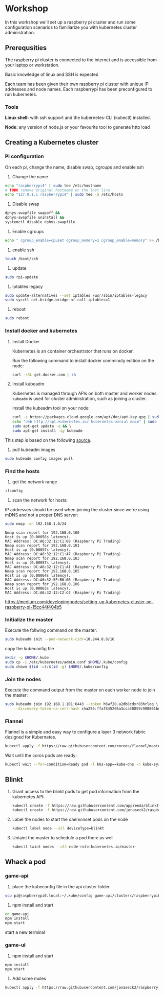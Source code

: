 # Workshop

In this workshop we'll set up a raspberry pi cluster and run some configuration scenarios to familiarize you with kubernetes cluster administration.

## Prerequsities

The raspberry pi cluster is connected to the internet and is accessible from your laptop or workstation.

Basic knowledge of linux and SSH is expected

Each team has been given their own raspberry pi cluster with unique IP addresses and node names. Each raspberrypi has been preconfigured to run kubernetes.

### Tools

**Linux shell:** with ssh support and the kubernetes-CLI (kubectl) installed.

**Node:** any version of node.js or your favourite tool to generate http load

## Creating a Kubernetes cluster

### Pi configuration

On each pi, change the name, disable swap, cgroups and enable ssh

1. Change the name

```sh
echo "raspberrypi4" | sudo tee /etc/hostname
# TODO remove original hostname on the last line
echo "127.0.1.1	raspberrypi4" | sudo tee -a /etc/hosts
```

1. Disable swap

```sh
dphys-swapfile swapoff &&
dphys-swapfile uninstall &&
systemctl disable dphys-swapfile
```

1. Enable cgroups

```sh
echo " cgroup_enable=cpuset cgroup_memory=1 cgroup_enable=memory" >> /boot/cmdline.txt
```

1. enable ssh

```sh
touch /boot/ssh
```

1. update

```sh
sudo rpi-update
```

1. iptables legacy

```sh
sudo update-alternatives --set iptables /usr/sbin/iptables-legacy
sudo sysctl net.bridge.bridge-nf-call-iptables=1
```

1. reboot

```sh
sudo reboot
```

### Install docker and kubernetes

1. Install Docker

    Kubernetes is an container orchestrator that runs on docker.

    Run the following command to install docker comminuty edition on the node:

    ```sh
    curl -sSL get.docker.com | sh
    ```

1. Install kubeadm

    Kubernetes is managed through APIs on both master and worker nodes. `kubeadm` is used for cluster administration, such as joining a cluster.

    Install the kubeadm tool on your node:

    ```sh
    curl -s https://packages.cloud.google.com/apt/doc/apt-key.gpg | sudo apt-key add - && \
    echo "deb http://apt.kubernetes.io/ kubernetes-xenial main" | sudo tee /etc/apt/sources.list.d/kubernetes.list && \
    sudo apt-get update -q && \
    sudo apt-get install -qy kubeadm
    ```

This step is based on the following [source](https://gist.github.com/alexellis/fdbc90de7691a1b9edb545c17da2d975).

1. pull kubeadm images

```sh
sudo kubeadm config images pull
```

### Find the hosts

1. get the network range

```sh
ifconfig
```

1. scan the network for hosts:

IP addresses should be used when joining the cluster since we're using mDNS and not a proper DNS server:

```sh
sudo nmap -sn 192.168.1.0/24
```

```output
Nmap scan report for 192.168.0.100
Host is up (0.00058s latency).
MAC Address: DC:A6:32:12:C1:68 (Raspberry Pi Trading)
Nmap scan report for 192.168.0.101
Host is up (0.00057s latency).
MAC Address: DC:A6:32:12:C1:A7 (Raspberry Pi Trading)
Nmap scan report for 192.168.0.103
Host is up (0.00057s latency).
MAC Address: DC:A6:32:12:C1:A1 (Raspberry Pi Trading)
Nmap scan report for 192.168.0.105
Host is up (0.00064s latency).
MAC Address: DC:A6:32:5F:B6:06 (Raspberry Pi Trading)
Nmap scan report for 192.168.0.106
Host is up (0.00063s latency).
MAC Address: DC:A6:32:12:C2:C4 (Raspberry Pi Trading)
```

<https://medium.com/developingnodes/setting-up-kubernetes-cluster-on-raspberry-pi-15cc44f404b5>

### Initialize the master

Execute the follwing command on the master:

```sh
sudo kubeadm init --pod-network-cidr=10.244.0.0/16
```

copy the kubeconfig file

```sh
mkdir -p $HOME/.kube
sudo cp -i /etc/kubernetes/admin.conf $HOME/.kube/config
sudo chown $(id -u):$(id -g) $HOME/.kube/config
```

### Join the nodes

Execute the command output from the master on each worker node to join the master:

```sh
sudo kubeadm join 192.168.1.101:6443 --token h6wf20.u2db8cdxr83hrloq \
    --discovery-token-ca-cert-hash sha256:ffaf845205a3cca38859c900861bd01e28353ec93009cd35cb405e717e1b3c6b
```

### Flannel

Flannel is a simple and easy way to configure a layer 3 network fabric designed for Kubernetes.

```sh
kubectl apply -f https://raw.githubusercontent.com/coreos/flannel/master/Documentation/kube-flannel.yml
```

Wait until the coros pods are ready:

```sh
kubectl wait --for=condition=Ready pod -l k8s-app==kube-dns -n kube-system
```

## Blinkt

1. Grant access to the blinkt pods to get pod information from the kubernetes API:

    ```sh
    kubectl create -f https://raw.githubusercontent.com/apprenda/blinkt-k8s-controller/master/kubernetes/blinkt-k8s-controller-rbac.yaml
    kubectl create -f https://raw.githubusercontent.com/jonaseck2/raspberry-cluster/master/blinkt-k8s-controller-ds.yaml
    ```

1. Label the nodes to start the daemonset pods on the node

   ```sh
   kubectl label node --all deviceType=blinkt
   ```

1. Untaint the master to schedule a pod there as well

   ```sh
   kubectl taint nodes --all node-role.kubernetes.io/master-
   ```

## Whack a pod

### game-api

1. place the kubeconfig file in the api cluster folder

```sh
scp pi@raspberrypi0.local:~/.kube/config game-api/clusters/raspberrypi0.yaml
```

1. npm install and start

```sh
cd game-api
npm install
npm start
```

start a new terminal

### game-ui

1. npm install and start

```sh
npm install
npm start
```

1. Add some moles

```sh
kubectl apply -f https://raw.githubusercontent.com/jonaseck2/raspberry-cluster/master/deployment.yaml
```